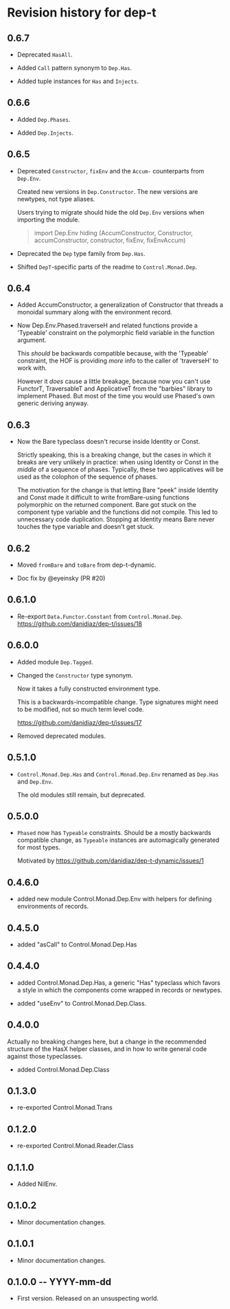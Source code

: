 # Revision history for dep-t

## 0.6.7

* Deprecated `HasAll`.

* Added `Call` pattern synonym to `Dep.Has`.

* Added tuple instances for `Has` and `Injects`.

## 0.6.6

* Added `Dep.Phases`. 

* Added `Dep.Injects`.

## 0.6.5

* Deprecated `Constructor`, `fixEnv` and the `Accum-` counterparts from `Dep.Env`.
  
  Created new versions in `Dep.Constructor`. The new versions are newtypes, not
  type aliases.

  Users trying to migrate should hide the old `Dep.Env` versions when importing
  the module.

  > import Dep.Env hiding (AccumConstructor, Constructor, accumConstructor, constructor, fixEnv, fixEnvAccum)

* Deprecated the `Dep` type family from `Dep.Has`.

* Shifted `DepT`-specific parts of the readme to `Control.Monad.Dep`.

## 0.6.4

* Added AccumConstructor, a generalization of Constructor that threads a
  monoidal summary along with the environment record.

* Now Dep.Env.Phased.traverseH and related functions provide a 'Typeable'
  constraint on the polymorphic field variable in the function argument.

  This *should* be backwards compatible because, with the 'Typeable' constraint,
  the HOF is providing *more* info to the caller of 'traverseH' to work with.

  However it *does* cause a little breakage, because now you can't use FunctorT,
  TraversableT and ApplicativeT from the "barbies" library to implement Phased.
  But most of the time you would use Phased's own generic deriving anyway.

## 0.6.3

* Now the Bare typeclass doesn't recurse inside Identity or Const.

  Strictly speaking, this is a breaking change, but the cases in which it breaks
  are very unlikely in practice: when using Identity or Const in the *middle* of
  a sequence of phases. Typically, these two applicatives will be used as the
  colophon of the sequence of phases.
  
  The motivation for the change is that letting Bare "peek" inside Identity and
  Const made it difficult to write fromBare-using functions polymorphic on the
  returned component. Bare got stuck on the component type variable and the
  functions did not compile. This led to unnecessary code duplication. Stopping
  at Identity means Bare never touches the type variable and doesn't get stuck.

## 0.6.2

* Moved `fromBare` and `toBare` from dep-t-dynamic.

* Doc fix by @eyeinsky (PR #20)

## 0.6.1.0

* Re-export `Data.Functor.Constant` from `Control.Monad.Dep`. https://github.com/danidiaz/dep-t/issues/18

## 0.6.0.0

* Added module `Dep.Tagged`.

* Changed the `Constructor` type synonym. 

  Now it takes a fully constructed environment type. 

  This is a backwards-incompatible change. Type signatures might need to be modified, not so much term level code.

  https://github.com/danidiaz/dep-t/issues/17

* Removed deprecated modules.

## 0.5.1.0

* `Control.Monad.Dep.Has` and `Control.Monad.Dep.Env` renamed as `Dep.Has` and `Dep.Env`.

  The old modules still remain, but deprecated.

## 0.5.0.0

* `Phased` now has `Typeable` constraints. Should be a mostly backwards compatible
  change, as `Typeable` instances are automagically generated for most types.

  Motivated by https://github.com/danidiaz/dep-t-dynamic/issues/1

## 0.4.6.0

* added new module Control.Monad.Dep.Env with helpers for defining environments of records.

## 0.4.5.0

* added "asCall" to Control.Monad.Dep.Has

## 0.4.4.0

* added Control.Monad.Dep.Has, a generic "Has" typeclass which favors a style in which
  the components come wrapped in records or newtypes.

* added "useEnv" to Control.Monad.Dep.Class.

## 0.4.0.0

Actually no breaking changes here, but a change in the recommended structure of
the HasX helper classes, and in how to write general code against those
typeclasses.

* added Control.Monad.Dep.Class

## 0.1.3.0

* re-exported Control.Monad.Trans

## 0.1.2.0

* re-exported Control.Monad.Reader.Class

## 0.1.1.0

* Added NilEnv.

## 0.1.0.2 

* Minor documentation changes.

## 0.1.0.1 

* Minor documentation changes.

## 0.1.0.0 -- YYYY-mm-dd

* First version. Released on an unsuspecting world.
